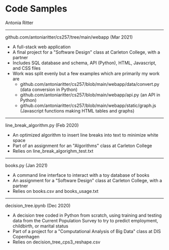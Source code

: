 # Code Samples
Antonia Ritter

***

github.com/antoniaritter/cs257/tree/main/webapp (Mar 2021)
- A full-stack web application 
- A final project for a "Software Design" class at Carleton College, with a partner
- Includes SQL database and schema, API (Python), HTML, Javascript, and CSS files
- Work was split evenly but a few examples which are primarily my work are 
  - github.com/antoniaritter/cs257/blob/main/webapp/data/convert.py (data conversion in Python)
  - github.com/antoniaritter/cs257/blob/main/webapp/api.py (an API in Python)
  - github.com/antoniaritter/cs257/blob/main/webapp/static/graph.js (Javascript functions making HTML tables and graphs)

***

line_break_algorithm.py (Feb 2020)
- An optimized algorithm to insert line breaks into text to minimize white space 
- Part of an assignment for an "Algorithms" class at Carleton College
- Relies on line_break_algorighm_test.txt

***

books.py (Jan 2021)
- A command line interface to interact with a toy database of books 
- An assignment for a "Software Design" class at Carleton College, with a partner
- Relies on books.csv and books_usage.txt 

***

decision_tree.ipynb (Dec 2020) 
- A decision tree coded in Python from scratch, using training and testing data from the Current Population Survey to try to predict employment, childbirth, or marital status 
- Part of a project for a "Computational Analysis of Big Data" class at DIS Copenhagen 
- Relies on decision_tree_cps3_reshape.csv

